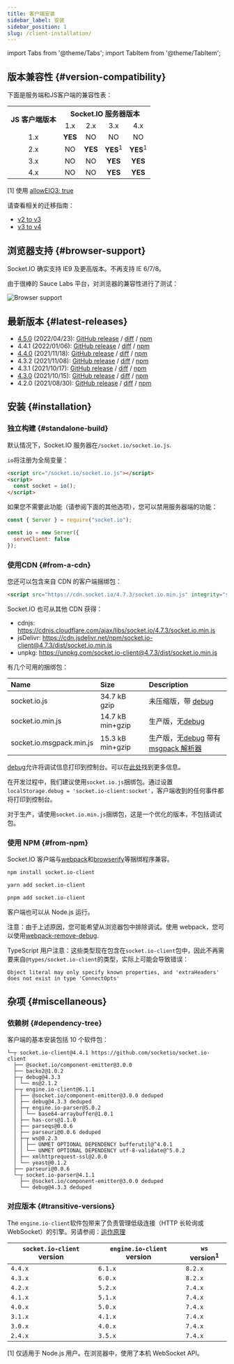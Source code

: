 ```yaml
---
title: 客户端安装
sidebar_label: 安装
sidebar_position: 1
slug: /client-installation/
---
```


import Tabs from '@theme/Tabs';
import TabItem from '@theme/TabItem';

## 版本兼容性 {#version-compatibility}

下面是服务端和JS客户端的兼容性表：

<table>
    <tr>
        <th rowspan="2">JS 客户端版本</th>
        <th colspan="4">Socket.IO 服务器版本</th>
    </tr>
    <tr>
        <td align="center">1.x</td>
        <td align="center">2.x</td>
        <td align="center">3.x</td>
        <td align="center">4.x</td>
    </tr>
    <tr>
        <td align="center">1.x</td>
        <td align="center"><b>YES</b></td>
        <td align="center">NO</td>
        <td align="center">NO</td>
        <td align="center">NO</td>
    </tr>
    <tr>
        <td align="center">2.x</td>
        <td align="center">NO</td>
        <td align="center"><b>YES</b></td>
        <td align="center"><b>YES</b><sup>1</sup></td>
        <td align="center"><b>YES</b><sup>1</sup></td>
    </tr>
    <tr>
        <td align="center">3.x</td>
        <td align="center">NO</td>
        <td align="center">NO</td>
        <td align="center"><b>YES</b></td>
        <td align="center"><b>YES</b></td>
    </tr>
    <tr>
        <td align="center">4.x</td>
        <td align="center">NO</td>
        <td align="center">NO</td>
        <td align="center"><b>YES</b></td>
        <td align="center"><b>YES</b></td>
    </tr>
</table>

[1] 使用 [allowEIO3: true](../../server-options.md#alloweio3)

请查看相关的迁移指南：

- [v2 to v3](../07-Migrations/migrating-from-2-to-3.md)
- [v3 to v4](../07-Migrations/migrating-from-3-to-4.md)

## 浏览器支持 {#browser-support}

Socket.IO 确实支持 IE9 及更高版本。不再支持 IE 6/7/8。

由于很棒的 Sauce Labs 平台，对浏览器的兼容性进行了测试：

![Browser support](/images/saucelabs.svg)

## 最新版本 {#latest-releases}

- [4.5.0](/blog/socket-io-4-5-0/) (2022/04/23): [GitHub release](https://github.com/socketio/socket.io-client/releases/tag/4.5.0) / [diff](https://github.com/socketio/socket.io-client/compare/4.4.1...4.5.0) / [npm](https://www.npmjs.com/package/socket.io-client/v/4.5.0)
- 4.4.1 (2022/01/06): [GitHub release](https://github.com/socketio/socket.io-client/releases/tag/4.4.1) / [diff](https://github.com/socketio/socket.io-client/compare/4.4.0...4.4.1) / [npm](https://www.npmjs.com/package/socket.io-client/v/4.4.1)
- [4.4.0](/blog/socket-io-4-4-0/) (2021/11/18): [GitHub release](https://github.com/socketio/socket.io-client/releases/tag/4.4.0) / [diff](https://github.com/socketio/socket.io-client/compare/4.3.2...4.4.0) / [npm](https://www.npmjs.com/package/socket.io-client/v/4.4.0)
- 4.3.2 (2021/11/08): [GitHub release](https://github.com/socketio/socket.io-client/releases/tag/4.3.2) / [diff](https://github.com/socketio/socket.io-client/compare/4.3.1...4.3.2) / [npm](https://www.npmjs.com/package/socket.io-client/v/4.3.2)
- 4.3.1 (2021/10/17): [GitHub release](https://github.com/socketio/socket.io-client/releases/tag/4.3.1) / [diff](https://github.com/socketio/socket.io-client/compare/4.3.0...4.3.1) / [npm](https://www.npmjs.com/package/socket.io-client/v/4.3.1)
- [4.3.0](/blog/socket-io-4-3-0/) (2021/10/15): [GitHub release](https://github.com/socketio/socket.io-client/releases/tag/4.3.0) / [diff](https://github.com/socketio/socket.io-client/compare/4.2.0...4.3.0) / [npm](https://www.npmjs.com/package/socket.io-client/v/4.3.0)
- 4.2.0 (2021/08/30): [GitHub release](https://github.com/socketio/socket.io-client/releases/tag/4.2.0) / [diff](https://github.com/socketio/socket.io-client/compare/4.1.3...4.2.0) / [npm](https://www.npmjs.com/package/socket.io-client/v/4.2.0)

## 安装 {#installation}

### 独立构建 {#standalone-build}

默认情况下，Socket.IO 服务器在`/socket.io/socket.io.js`.

`io`将注册为全局变量：

```html
<script src="/socket.io/socket.io.js"></script>
<script>
  const socket = io();
</script>
```

如果您不需要此功能（请参阅下面的其他选项），您可以禁用服务器端的功能：

```js
const { Server } = require("socket.io");

const io = new Server({
  serveClient: false
});
```

### 使用CDN {#from-a-cdn}

您还可以包含来自 CDN 的客户端捆绑包：

```html
<script src="https://cdn.socket.io/4.7.3/socket.io.min.js" integrity="sha384-+miq58Ltmjm+SSP5g8Ok6dpMO/6R4n8xe/x1Yj0Bdb9kiEz25LTnWv/GZQTRQamg" crossorigin="anonymous"></script>
```

Socket.IO 也可从其他 CDN 获得：

- cdnjs: https://cdnjs.cloudflare.com/ajax/libs/socket.io/4.7.3/socket.io.min.js
- jsDelivr: https://cdn.jsdelivr.net/npm/socket.io-client@4.7.3/dist/socket.io.min.js
- unpkg: https://unpkg.com/socket.io-client@4.7.3/dist/socket.io.min.js

有几个可用的捆绑包：

| Name              | Size             | Description |
|:------------------|:-----------------|:------------|
| socket.io.js               | 34.7 kB gzip     | 未压缩版，带 [debug](https://www.npmjs.com/package/debug)    |
| socket.io.min.js           | 14.7 kB min+gzip | 生产版，无[debug](https://www.npmjs.com/package/debug) |
| socket.io.msgpack.min.js   | 15.3 kB min+gzip | 生产版，无[debug](https://www.npmjs.com/package/debug) 带有 [msgpack 解析器](https://github.com/socketio/socket.io-msgpack-parser)    |

[debug](https://www.npmjs.com/package/debug)允许将调试信息打印到控制台。可以在[此处](../01-Documentation/logging-and-debugging.md)找到更多信息。

在开发过程中，我们建议使用`socket.io.js`捆绑包。通过设置`localStorage.debug = 'socket.io-client:socket'`，客户端收到的任何事件都将打印到控制台。

对于生产，请使用`socket.io.min.js`捆绑包，这是一个优化的版本，不包括调试包。

### 使用 NPM {#from-npm}

Socket.IO 客户端与[webpack](https://webpack.js.org/)和[browserify](http://browserify.org/)等捆绑程序兼容。

<Tabs groupId="pm">
  <TabItem value="npm" label="NPM" default>

```sh
npm install socket.io-client
```

  </TabItem>
  <TabItem value="yarn" label="Yarn">

```sh
yarn add socket.io-client
```

  </TabItem>
  <TabItem value="pnpm" label="pnpm">

```sh
pnpm add socket.io-client
```

  </TabItem>
</Tabs>

客户端也可以从 Node.js 运行。

注意：由于上述原因，您可能希望从浏览器包中排除调试。使用 webpack，您可以使用[webpack-remove-debug](https://github.com/johngodley/webpack-remove-debug).

TypeScript 用户注意：这些类型现在包含在`socket.io-client`包中，因此不再需要来自`@types/socket.io-client`的类型，实际上可能会导致错误：

```
Object literal may only specify known properties, and 'extraHeaders' does not exist in type 'ConnectOpts'
```

## 杂项 {#miscellaneous}

### 依赖树 {#dependency-tree}

客户端的基本安装包括 10 个软件包：

```
└─┬ socket.io-client@4.4.1 https://github.com/socketio/socket.io-client
  ├── @socket.io/component-emitter@3.0.0
  ├── backo2@1.0.2
  ├─┬ debug@4.3.3
  │ └── ms@2.1.2
  ├─┬ engine.io-client@6.1.1
  │ ├── @socket.io/component-emitter@3.0.0 deduped
  │ ├── debug@4.3.3 deduped
  │ ├─┬ engine.io-parser@5.0.2
  │ │ └── base64-arraybuffer@1.0.1
  │ ├── has-cors@1.1.0
  │ ├── parseqs@0.0.6
  │ ├── parseuri@0.0.6 deduped
  │ ├─┬ ws@8.2.3
  │ │ ├── UNMET OPTIONAL DEPENDENCY bufferutil@^4.0.1
  │ │ └── UNMET OPTIONAL DEPENDENCY utf-8-validate@^5.0.2
  │ ├── xmlhttprequest-ssl@2.0.0
  │ └── yeast@0.1.2
  ├── parseuri@0.0.6
  └─┬ socket.io-parser@4.1.1
    ├── @socket.io/component-emitter@3.0.0 deduped
    └── debug@4.3.3 deduped
```

### 对应版本 {#transitive-versions}

The `engine.io-client`软件包带来了负责管理低级连接（HTTP 长轮询或 WebSocket）的引擎。另请参阅：[运作原理](../01-Documentation/how-it-works.md)

| `socket.io-client` version | `engine.io-client` version | `ws` version<sup>1</sup> |
|----------------------------|----------------------------|--------------------------|
| `4.4.x`                    | `6.1.x`                    | `8.2.x`                  |
| `4.3.x`                    | `6.0.x`                    | `8.2.x`                  |
| `4.2.x`                    | `5.2.x`                    | `7.4.x`                  |
| `4.1.x`                    | `5.1.x`                    | `7.4.x`                  |
| `4.0.x`                    | `5.0.x`                    | `7.4.x`                  |
| `3.1.x`                    | `4.1.x`                    | `7.4.x`                  |
| `3.0.x`                    | `4.0.x`                    | `7.4.x`                  |
| `2.4.x`                    | `3.5.x`                    | `7.4.x`                  |

[1] 仅适用于 Node.js 用户。在浏览器中，使用了本机 WebSocket API。
